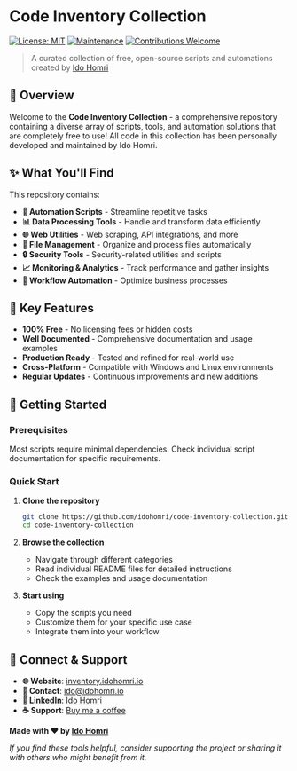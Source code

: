 # Code Inventory Collection

[![License: MIT](https://img.shields.io/badge/License-MIT-yellow.svg)](https://opensource.org/licenses/MIT)
[![Maintenance](https://img.shields.io/badge/Maintenance-Active-brightgreen.svg)](https://github.com/idohomri/code-inventory-collection)
[![Contributions Welcome](https://img.shields.io/badge/Contributions-Welcome-blue.svg)](https://github.com/idohomri/code-inventory-collection/issues)

> A curated collection of free, open-source scripts and automations created by [Ido Homri](https://inventory.idohomri.io)

## 🚀 Overview

Welcome to the **Code Inventory Collection** - a comprehensive repository containing a diverse array of scripts, tools, and automation solutions that are completely free to use!
All code in this collection has been personally developed and maintained by Ido Homri.

## ✨ What You'll Find

This repository contains:

- **🔧 Automation Scripts** - Streamline repetitive tasks
- **📊 Data Processing Tools** - Handle and transform data efficiently
- **🌐 Web Utilities** - Web scraping, API integrations, and more
- **📁 File Management** - Organize and process files automatically
- **🔒 Security Tools** - Security-related utilities and scripts
- **📈 Monitoring & Analytics** - Track performance and gather insights
- **🔄 Workflow Automation** - Optimize business processes

## 🎯 Key Features

- **100% Free** - No licensing fees or hidden costs
- **Well Documented** - Comprehensive documentation and usage examples
- **Production Ready** - Tested and refined for real-world use
- **Cross-Platform** - Compatible with Windows and Linux environments
- **Regular Updates** - Continuous improvements and new additions

## 🚦 Getting Started

### Prerequisites

Most scripts require minimal dependencies. Check individual script documentation for specific requirements.

### Quick Start

1. **Clone the repository**
   ```bash
   git clone https://github.com/idohomri/code-inventory-collection.git
   cd code-inventory-collection
   ```

2. **Browse the collection**
   - Navigate through different categories
   - Read individual README files for detailed instructions
   - Check the examples and usage documentation

3. **Start using**
   - Copy the scripts you need
   - Customize them for your specific use case
   - Integrate them into your workflow


## 🔗 Connect & Support

- **🌐 Website**: [inventory.idohomri.io](https://inventory.idohomri.io)
- **📧 Contact**: [ido@idohomri.io](mailto:ido@idohomri.io)
- **💼 LinkedIn**: [Ido Homri](https://linkedin.com/in/idohomri)
- **☕ Support**: [Buy me a coffee](https://ko-fi.com/idohomri)



**Made with ❤️ by [Ido Homri](https://inventory.idohomri.io)**

*If you find these tools helpful, consider supporting the project or sharing it with others who might benefit from it.*